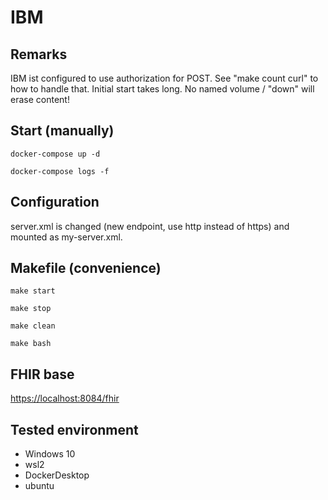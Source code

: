 # IBM #

## Remarks ##
IBM ist configured to use authorization for POST. See "make count curl" to how to handle that.
Initial start takes long. No named volume / "down" will erase content!

## Start (manually) ##

`docker-compose up -d`

`docker-compose logs -f`

## Configuration ##
server.xml is changed (new endpoint, use http instead of https) and mounted as my-server.xml.

## Makefile (convenience) ##

`make start` 

`make stop`

`make clean`

`make bash`



## FHIR base ##

[https://localhost:8084/fhir](https://localhost:8084/fhir)

## Tested environment ##

  * Windows 10
  * wsl2
  * DockerDesktop
  * ubuntu
